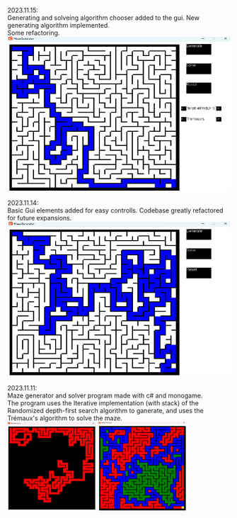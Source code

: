 2023.11.15:  
Generating and solveing algorithm chooser added to the gui. New generating algorithm implemented.  
Some refactoring.  
<img src="ScreenShots/Updated2.png" width="550" height="350">  

2023.11.14:  
Basic Gui elements added for easy controlls. Codebase greatly refactored for future expansions.  
<img src="ScreenShots/Updated.png" width="550" height="350">  

2023.11.11:  
Maze generator and solver program made with c# and monogame.  
The program uses the Iterative implementation (with stack) of the Randomized depth-first search algorithm to ganerate, and uses the Trémaux's algorithm to solve the maze.  
<img src="ScreenShots/Generating.png" width="200" height="200"> <img src="ScreenShots/Solving.png" width="200" height="200">  
